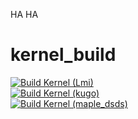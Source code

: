 HA HA
# kernel_build
[![Build Kernel (Lmi)](https://github.com/dibin666/kernel_build/actions/workflows/build_lmi.yml/badge.svg)](https://github.com/dibin666/kernel_build/actions/workflows/build_lmi.yml)  
[![Build Kernel (kugo)](https://github.com/dibin666/kernel_build/actions/workflows/build_xc.yml/badge.svg)](https://github.com/dibin666/kernel_build/actions/workflows/build_xc.yml)  
[![Build Kernel (maple_dsds)](https://github.com/dibin666/kernel_build/actions/workflows/build_xzp.yml/badge.svg)](https://github.com/dibin666/kernel_build/actions/workflows/build_xzp.yml)
